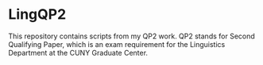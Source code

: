 # LingQP2
This repository contains scripts from my QP2 work. QP2 stands for Second Qualifying Paper, which is an exam requirement for the Linguistics Department at the CUNY Graduate Center. 
